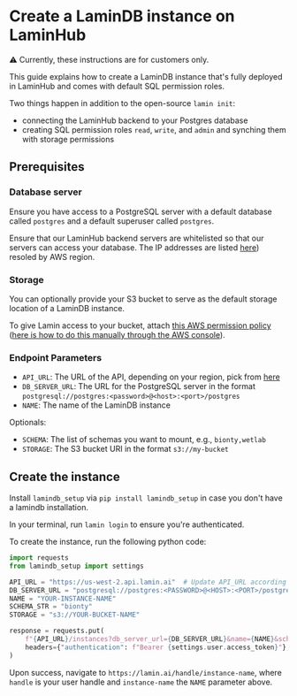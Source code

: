 # Create a LaminDB instance on LaminHub

:warning: Currently, these instructions are for customers only.

This guide explains how to create a LaminDB instance that's fully deployed in LaminHub and comes with default SQL permission roles.

Two things happen in addition to the open-source `lamin init`:

- connecting the LaminHub backend to your Postgres database
- creating SQL permission roles `read`, `write`, and `admin` and synching them with storage permissions

## Prerequisites

### Database server

Ensure you have access to a PostgreSQL server with a default database called `postgres` and a default superuser called `postgres`.

Ensure that our LaminHub backend servers are whitelisted so that our servers can access your database. The IP addresses are listed [here](service-endpoints.md)) resoled by AWS region.

### Storage

You can optionally provide your S3 bucket to serve as the default storage location of a LaminDB instance.

To give Lamin access to your bucket, attach [this AWS permission policy](bucket-policy.md) ([here is how to do this manually through the AWS console](https://docs.aws.amazon.com/AmazonS3/latest/userguide/add-bucket-policy.html)).

### Endpoint Parameters

- `API_URL`: The URL of the API, depending on your region, pick from [here](service-endpoints.md)
- `DB_SERVER_URL`: The URL for the PostgreSQL server in the format `postgresql://postgres:<password>@<host>:<port>/postgres`
- `NAME`: The name of the LaminDB instance

Optionals:

- `SCHEMA`: The list of schemas you want to mount, e.g., `bionty,wetlab`
- `STORAGE`: The S3 bucket URI in the format `s3://my-bucket`

## Create the instance

Install `lamindb_setup` via `pip install lamindb_setup` in case you don't have a lamindb installation.

In your terminal, run `lamin login` to ensure you're authenticated.

To create the instance, run the following python code:

```python
import requests
from lamindb_setup import settings

API_URL = "https://us-west-2.api.lamin.ai"  # Update API_URL according to the region where you to deploy.
DB_SERVER_URL = "postgresql://postgres:<PASSWORD>@<HOST>:<PORT>/postgres"
NAME = "YOUR-INSTANCE-NAME"
SCHEMA_STR = "bionty"
STORAGE = "s3://YOUR-BUCKET-NAME"

response = requests.put(
    f"{API_URL}/instances?db_server_url={DB_SERVER_URL}&name={NAME}&schema_str={SCHEMA_STR}&storage={STORAGE}",
    headers={"authentication": f"Bearer {settings.user.access_token}"},
)
```

Upon success, navigate to `https://lamin.ai/handle/instance-name`, where `handle` is your user handle and `instance-name` the `NAME` parameter above.

